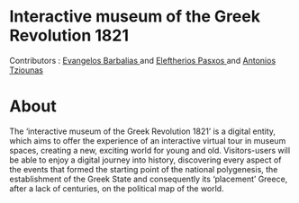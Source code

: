 # Interactive museum of the Greek Revolution 1821

Contributors : 
<a href="https://github.com/vaggelisbarb">
    Evangelos Barbalias
</a> and <a href="https://github.com/PaschosEleftherios">
    Eleftherios Pasxos
</a> and <a href="https://github.com/TzounasA">
    Antonios Tziounas
</a>

# About
The ‘interactive museum of the Greek Revolution 1821’ is a digital entity, which
aims to offer the experience of an interactive virtual tour in
museum spaces, creating a new, exciting world for young and old.
Visitors-users will be able to enjoy a digital journey into history,
discovering every aspect of the events that formed the starting point of the national
polygenesis, the establishment of the Greek State and consequently its ‘placement’
Greece, after a lack of centuries, on the political map of the world.
